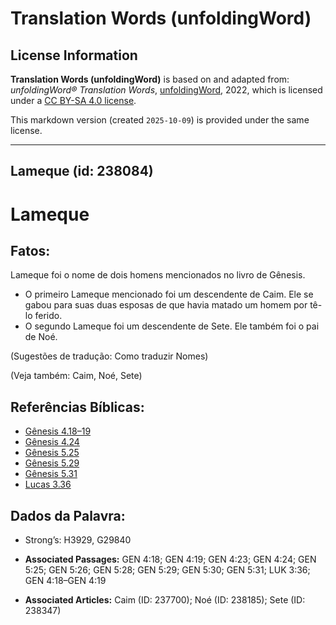 # Translation Words (unfoldingWord)

## License Information

**Translation Words (unfoldingWord)** is based on and adapted from: _unfoldingWord® Translation Words_, [unfoldingWord](https://unfoldingword.org/utw), 2022, which is licensed under a [CC BY-SA 4.0 license](https://creativecommons.org/licenses/by-sa/4.0/legalcode.en).

This markdown version (created `2025-10-09`) is provided under the same license.



--------------------------------

## Lameque (id: 238084)

Lameque
=======

Fatos:
------

Lameque foi o nome de dois homens mencionados no livro de Gênesis.

* O primeiro Lameque mencionado foi um descendente de Caim. Ele se gabou para suas duas esposas de que havia matado um homem por tê\-lo ferido.
* O segundo Lameque foi um descendente de Sete. Ele também foi o pai de Noé.

(Sugestões de tradução: Como traduzir Nomes)

(Veja também: Caim, Noé, Sete)

Referências Bíblicas:
---------------------

* [Gênesis 4\.18–19](https://ref.ly/Gen4:18-Gen4:19)
* [Gênesis 4\.24](https://ref.ly/Gen4:24)
* [Gênesis 5\.25](https://ref.ly/Gen5:25)
* [Gênesis 5\.29](https://ref.ly/Gen5:29)
* [Gênesis 5\.31](https://ref.ly/Gen5:31)
* [Lucas 3\.36](https://ref.ly/Luke3:36)

Dados da Palavra:
-----------------

* Strong’s: H3929, G29840

* **Associated Passages:** GEN 4:18; GEN 4:19; GEN 4:23; GEN 4:24; GEN 5:25; GEN 5:26; GEN 5:28; GEN 5:29; GEN 5:30; GEN 5:31; LUK 3:36; GEN 4:18–GEN 4:19
* **Associated Articles:** Caim (ID: 237700); Noé (ID: 238185); Sete (ID: 238347)

